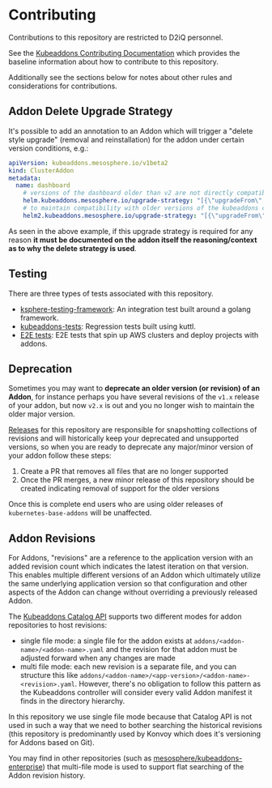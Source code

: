 # Contributing

Contributions to this repository are restricted to D2iQ personnel.

See the [Kubeaddons Contributing Documentation](https://github.com/mesosphere/kubeaddons/blob/master/CONTRIBUTING.md) which provides the baseline information about how to contribute to this repository.

Additionally see the sections below for notes about other rules and considerations for contributions.

## Addon Delete Upgrade Strategy

It's possible to add an annotation to an Addon which will trigger a "delete style upgrade" (removal and reinstallation) for the addon under certain version conditions, e.g.:

```yaml
apiVersion: kubeaddons.mesosphere.io/v1beta2
kind: ClusterAddon
metadata:
  name: dashboard
    # versions of the dashboard older than v2 are not directly compatible and so a delete uprade is needed in this case to avoid conflicts with the older resources.
    helm.kubeaddons.mesosphere.io/upgrade-strategy: "[{\"upgradeFrom\": \"<=2.0.0\", \"strategy\": \"delete\"}]"
    # to maintain compatibility with older versions of the kubeaddons controller, please duplicate this with the old key:
    helm2.kubeaddons.mesosphere.io/upgrade-strategy: "[{\"upgradeFrom\": \"<=2.0.0\", \"strategy\": \"delete\"}]"
```

As seen in the above example, if this upgrade strategy is required for any reason **it must be documented on the addon itself the reasoning/context as to why the delete strategy is used**.

## Testing

There are three types of tests associated with this repository.
* [ksphere-testing-framework](https://github.com/mesosphere/ksphere-testing-framework): An integration test built around a golang framework.
* [kubeaddons-tests](https://github.com/mesosphere/kubeaddons-tests): Regression tests built using kuttl.
* [E2E tests](https://github.com/mesosphere/kommander/tree/master/system-tests#system-tests): E2E tests that spin up AWS clusters and deploy projects with addons.

## Deprecation

Sometimes you may want to **deprecate an older version (or revision) of an Addon**, for instance perhaps you have several revisions of the `v1.x` release of your addon, but now `v2.x` is out and you no longer wish to maintain the older major version.

[Releases](/README.md#Releases) for this repository are responsible for snapshotting collections of revisions and will historically keep your deprecated and unsupported versions, so when you are ready to deprecate any major/minor version of your addon follow these steps:

1. Create a PR that removes all files that are no longer supported
2. Once the PR merges, a new minor release of this repository should be created indicating removal of support for the older versions

Once this is complete end users who are using older releases of `kubernetes-base-addons` will be unaffected.

## Addon Revisions

For Addons, "revisions" are a reference to the application version with an added revision count which indicates the latest iteration on that version. This enables multiple different versions of an Addon which ultimately utilize the same underlying application version so that configuration and other aspects of the Addon can change without overriding a previously released Addon.

The [Kubeaddons Catalog API](https://github.com/mesosphere/kubeaddons/tree/master/pkg/catalog) supports two different modes for addon repositories to host revisions:

* single file mode: a single file for the addon exists at `addons/<addon-name>/<addon-name>.yaml` and the revision for that addon must be adjusted forward when any changes are made
* multi file mode: each new revision is a separate file, and you can structure this like `addons/<addon-name>/<app-version>/<addon-name>-<revision>.yaml`. However, there's no obligation to follow this pattern as the Kubeaddons controller will consider every valid Addon manifest it finds in the directory hierarchy.

In this repository we use single file mode because that Catalog API is not used in such a way that we need to bother searching the historical revisions (this repository is predominantly used by Konvoy which does it's versioning for Addons based on Git).

You may find in other repositories (such as [mesosphere/kubeaddons-enterprise](https://github.com/mesosphere/kubeaddons-enterprise)) that multi-file mode is used to support flat searching of the Addon revision history.
